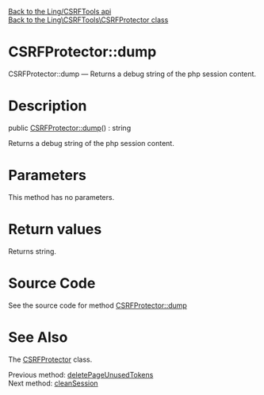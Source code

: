 [Back to the Ling/CSRFTools api](https://github.com/lingtalfi/CSRFTools/blob/master/doc/api/Ling/CSRFTools.md)<br>
[Back to the Ling\CSRFTools\CSRFProtector class](https://github.com/lingtalfi/CSRFTools/blob/master/doc/api/Ling/CSRFTools/CSRFProtector.md)


CSRFProtector::dump
================



CSRFProtector::dump — Returns a debug string of the php session content.




Description
================


public [CSRFProtector::dump](https://github.com/lingtalfi/CSRFTools/blob/master/doc/api/Ling/CSRFTools/CSRFProtector/dump.md)() : string




Returns a debug string of the php session content.




Parameters
================

This method has no parameters.


Return values
================

Returns string.








Source Code
===========
See the source code for method [CSRFProtector::dump](https://github.com/lingtalfi/CSRFTools/blob/master/CSRFProtector.php#L282-L286)


See Also
================

The [CSRFProtector](https://github.com/lingtalfi/CSRFTools/blob/master/doc/api/Ling/CSRFTools/CSRFProtector.md) class.

Previous method: [deletePageUnusedTokens](https://github.com/lingtalfi/CSRFTools/blob/master/doc/api/Ling/CSRFTools/CSRFProtector/deletePageUnusedTokens.md)<br>Next method: [cleanSession](https://github.com/lingtalfi/CSRFTools/blob/master/doc/api/Ling/CSRFTools/CSRFProtector/cleanSession.md)<br>

